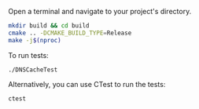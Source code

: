 Open a terminal and navigate to your project's directory.

```bash
mkdir build && cd build
cmake .. -DCMAKE_BUILD_TYPE=Release
make -j$(nproc)
```

To run tests:

`./DNSCacheTest`

Alternatively, you can use CTest to run the tests:

`ctest`
